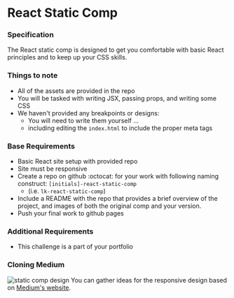 # React Static Comp

### Specification
The React static comp is designed to get you comfortable with basic React principles and to keep up your CSS skills.

### Things to note
- All of the assets are provided in the repo
- You will be tasked with writing JSX, passing props, and writing some CSS
- We haven't provided any breakpoints or designs:
  - You will need to write them yourself ...
  - including editing the `index.html` to include the proper meta tags

### Base Requirements
- Basic React site setup with provided repo
- Site must be responsive
- Create a repo on github :octocat: for your work with following naming construct: `[initials]-react-static-comp`
  - (i.e. `lk-react-static-comp`)
- Include a README with the repo that provides a brief overview of the project, and images of both the original comp and your version.
- Push your final work to github pages

### Additional Requirements
- This challenge is a part of your portfolio

### Cloning Medium
![static comp design](https://i.imgur.com/8eQr70q.png)
You can gather ideas for the responsive design based on [Medium's website](https://medium.com/).
